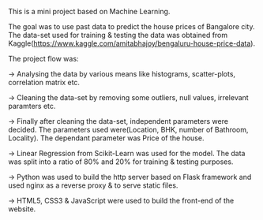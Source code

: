 This is a mini project based on Machine Learning.

The goal was to use past data to predict the house prices of Bangalore city. The data-set used for training & testing the data was obtained from 
Kaggle(https://www.kaggle.com/amitabhajoy/bengaluru-house-price-data).

The project flow was: 

-> Analysing the data by various means like histograms, scatter-plots, correlation matrix etc.

-> Cleaning the data-set by removing some outliers, null values, irrelevant paramters etc.

-> Finally after cleaning the data-set, independent parameters were decided. The parameters used were(Location, BHK, number of Bathroom, Locality). The dependant 
   parameter was Price of the house.

-> Linear Regression from Scikit-Learn was used for the model. The data was split into a ratio of 80% and 20% for training & testing purposes.

-> Python was used to build the http server based on Flask framework and used nginx as a reverse proxy & to serve static files.

-> HTML5, CSS3 & JavaScript were used to build the front-end of the website.
